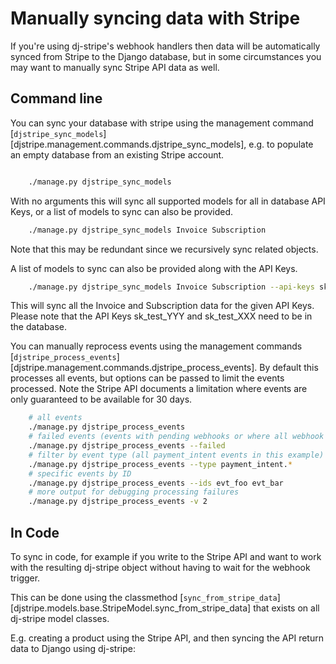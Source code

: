 # Manually syncing data with Stripe

If you're using dj-stripe's webhook handlers then data will be
automatically synced from Stripe to the Django database, but in some
circumstances you may want to manually sync Stripe API data as well.

## Command line

You can sync your database with stripe using the management command
[`djstripe_sync_models`][djstripe.management.commands.djstripe_sync_models], e.g. to populate an empty database from an
existing Stripe account.
```bash

    ./manage.py djstripe_sync_models
```
With no arguments this will sync all supported models for all in database API Keys, or a list of
models to sync can also be provided.
```bash
    ./manage.py djstripe_sync_models Invoice Subscription
```
Note that this may be redundant since we recursively sync related
objects.

A list of models to sync can also be provided along with the API Keys.
```bash
    ./manage.py djstripe_sync_models Invoice Subscription --api-keys sk_test_XXX sk_test_YYY
```
This will sync all the Invoice and Subscription data for the given API Keys. Please note that the API Keys sk_test_YYY and sk_test_XXX need to be in the database.

You can manually reprocess events using the management commands
[`djstripe_process_events`][djstripe.management.commands.djstripe_process_events]. By default this processes all events, but
options can be passed to limit the events processed. Note the Stripe API
documents a limitation where events are only guaranteed to be available
for 30 days.

```bash
    # all events
    ./manage.py djstripe_process_events
    # failed events (events with pending webhooks or where all webhook delivery attempts failed)
    ./manage.py djstripe_process_events --failed
    # filter by event type (all payment_intent events in this example)
    ./manage.py djstripe_process_events --type payment_intent.*
    # specific events by ID
    ./manage.py djstripe_process_events --ids evt_foo evt_bar
    # more output for debugging processing failures
    ./manage.py djstripe_process_events -v 2
```

## In Code

To sync in code, for example if you write to the Stripe API and want to
work with the resulting dj-stripe object without having to wait for the
webhook trigger.

This can be done using the classmethod [`sync_from_stripe_data`][djstripe.models.base.StripeModel.sync_from_stripe_data] that
exists on all dj-stripe model classes.

E.g. creating a product using the Stripe API, and then syncing the API
return data to Django using dj-stripe:
